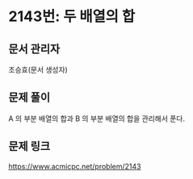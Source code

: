 # 2143번: 두 배열의 합
## 문서 관리자
조승효(문서 생성자)
## 문제 풀이
A 의 부분 배열의 합과 B 의 부분 배열의 합을 관리해서 푼다.
## 문제 링크
https://www.acmicpc.net/problem/2143